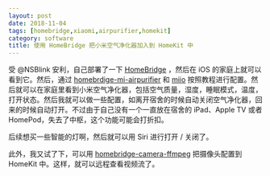```yaml
---
layout: post
date: 2018-11-04
tags: [homebridge,xiaomi,airpurifier,homekit]
category: software
title: 使用 HomeBridge 把小米空气净化器加入到 HomeKit 中
---
```


受 @NSBlink 安利，自己部署了一下 [HomeBridge](https://github.com/nfarina/homebridge) ，然后在 iOS 的家庭上就可以看到它。然后，通过 [homebrdige-mi-airpurifier](https://www.npmjs.com/package/homebridge-mi-airpurifier) 和 [miio](https://github.com/aholstenson/miio) 按照教程进行配置。然后就可以在家庭里看到小米空气净化器，包括空气质量，湿度，睡眠模式，温度，打开状态。然后我就可以做一些配置，如离开宿舍的时候自动关闭空气净化器，回来的时候自动打开。不过由于自己没有一个一直放在宿舍的 iPad、Apple TV 或者 HomePod，失去了中枢，这个功能可能会打折扣。

后续想买一些智能的灯啊，然后就可以用 Siri 进行打开 / 关闭了。

此外，我又试了下，可以用 [homebridge-camera-ffmpeg](https://github.com/KhaosT/homebridge-camera-ffmpeg) 把摄像头配置到 HomeKit 中。这样，就可以远程查看视频流了。